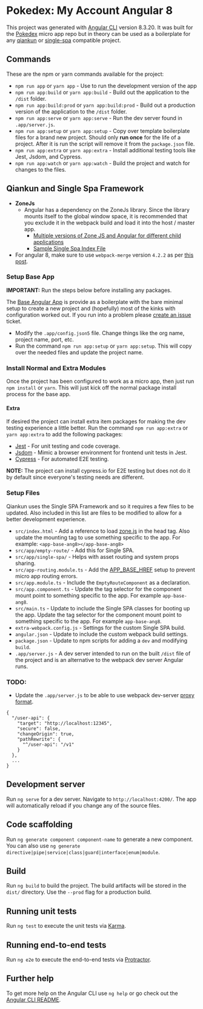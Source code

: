 # Pokedex: My Account Angular 8

This project was generated with [Angular CLI](https://github.com/angular/angular-cli) version 8.3.20. It was built for the [Pokedex](https://github.com/ronbravo/pokedex) micro app repo but in theory can be used as a boilerplate for any [qiankun](https://qiankun.umijs.org/) or [single-spa](https://single-spa.js.org/) compatible project.

## Commands

These are the npm or yarn commands available for the project:

* `npm run app` or `yarn app` - Use to run the development version of the app
* `npm run app:build` or `yarn app:build` - Build out the application to the `/dist` folder.
* `npm run app:build:prod` or `yarn app:build:prod` - Build out a production version of the application to the `/dist` folder.
* `npm run app:serve` or `yarn app:serve` - Run the dev server found in `.app/server.js`.
* `npm run app:setup` or `yarn app:setup` - Copy over template boilerplate files for a brand new project. Should only **run once** for the life of a project. After it is run the script will remove it from the `package.json` file.
* `npm run app:extra` or `yarn app:extra` - Install additional testing tools like Jest, Jsdom, and Cypress.
* `npm run app:watch` or `yarn app:watch` - Build the project and watch for changes to the files.

## Qiankun and Single Spa Framework

* **ZoneJs**
  * Angular has a dependency on the ZoneJs library. Since the library mounts itself to the global window space, it is recommended that you exclude it in the webpack build and load it into the host / master app.
    * [Multiple versions of Zone JS and Angular for different child applications](https://github.com/single-spa/single-spa-angular/issues/4)
    * [Sample Single Spa Index File](https://github.com/single-spa/single-spa-angular/blob/60b88f90d90a6bcbe7e1d1e751c521c48e39f705/README.md#check-if-it-works)
* For angular 8, make sure to use `webpack-merge` version `4.2.2` as per [this post](https://github.com/netlify/netlify-lambda/issues/249#issuecomment-660559206).

### Setup Base App

**IMPORTANT:** Run the steps below before installing any packages.

The [Base Angular App](https://github.com/ronbravo/pokedex/tree/boilerplate/app-base-ang8) is provide as a boilerplate with the bare minimal setup to create a new project and (hopefully) most of the kinks with configuration worked out. If you run into a problem please [create an issue](https://github.com/ronbravo/pokedex/issues) ticket.

* Modify the `.app/config.json5` file. Change things like the org name, project name, port, etc.
* Run the command `npm run app:setup` or `yarn app:setup`. This will copy over the needed files and update the project name.

### Install Normal and Extra Modules

Once the project has been configured to work as a micro app, then just run `npm install` or `yarn`. This will just kick off the normal package install process for the base app.

#### Extra

If desired the project can install extra item packages for making the dev testing experience a little better. Run the command `npm run app:extra` or `yarn app:extra` to add the following packages:

* [Jest](https://jestjs.io/) - For unit testing and code coverage.
* [Jsdom](https://www.npmjs.com/package/jsdom) - Mimic a browser environment for frontend unit tests in Jest.
* [Cypress](https://www.cypress.io/) - For automated E2E testing.

**NOTE:** The project can install cypress.io for E2E testing but does not do it by default since everyone's testing needs are different.

### Setup Files

Qiankun uses the Single SPA Framework and so it requires a few files to be updated. Also included in this list are files to be modified to allow for a better development experience.

* `src/index.html` - Add a reference to load [zone.js](https://cdnjs.com/libraries/zone.js/0.9.1) in the head tag. Also update the mounting tag to use something specific to the app. For example: `<app-base-ang8></app-base-ang8>`
* `src/app/empty-route/` - Add this for Single SPA.
* `src/app/single-spa/` - Helps with asset routing and system props sharing.
* `src/app-routing.module.ts` - Add the [APP_BASE_HREF](https://single-spa.js.org/docs/ecosystem-angular/#routing) setup to prevent micro app routing errors.
* `src/app.module.ts` - Include the `EmptyRouteComponent` as a declaration.
* `src/app.component.ts` - Update the tag selector for the component mount point to something specific to the app. For example `app-base-ang8`.
* `src/main.ts` - Update to include the Single SPA classes for booting up the app. Update the tag selector for the component mount point to something specific to the app. For example `app-base-ang8`.
* `extra-webpack.config.js` - Settings for the custom Single SPA build.
* `angular.json` - Update to include the custom webpack build settings.
* `package.json` - Update to npm scripts for adding a `dev` and modifying `build`.
* `.app/server.js` - A dev server intended to run on the built `/dist` file of the project and is an alternative to the webpack dev server Angular runs.

### TODO:

* Update the `.app/server.js` to be able to use webpack dev-server [proxy format](https://webpack.js.org/configuration/dev-server/#devserverproxy).

```
{
  "/user-api": {
    "target": "http://localhost:12345",
    "secure": false,
    "changeOrigin": true,
    "pathRewrite": {
      "^/user-api": "/v1"
    }
  },
  ...
}
```

## Development server

Run `ng serve` for a dev server. Navigate to `http://localhost:4200/`. The app will automatically reload if you change any of the source files.

## Code scaffolding

Run `ng generate component component-name` to generate a new component. You can also use `ng generate directive|pipe|service|class|guard|interface|enum|module`.

## Build

Run `ng build` to build the project. The build artifacts will be stored in the `dist/` directory. Use the `--prod` flag for a production build.

## Running unit tests

Run `ng test` to execute the unit tests via [Karma](https://karma-runner.github.io).

## Running end-to-end tests

Run `ng e2e` to execute the end-to-end tests via [Protractor](http://www.protractortest.org/).

## Further help

To get more help on the Angular CLI use `ng help` or go check out the [Angular CLI README](https://github.com/angular/angular-cli/blob/master/README.md).
